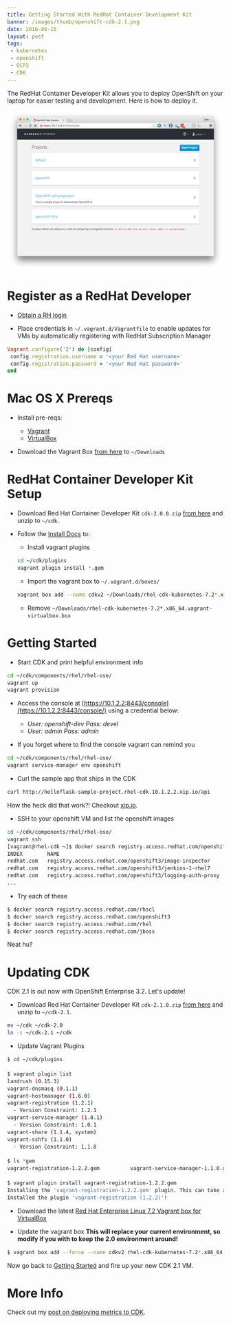 ```yaml
---
title: Getting Started With RedHat Container Development Kit
banner: /images/thumb/openshift-cdk-2.1.png
date: 2016-06-16
layout: post
tags:
 - kubernetes
 - openshift
 - OCP3
 - CDK
---
```


The RedHat Container Developer Kit allows you to deploy OpenShift on your laptop for easier testing and development. Here is how to deploy it.

[![OpenShift CDK](/images/thumb/openshift-cdk-2.1.png)](/images/openshift-cdk-2.1.png)

# Register as a RedHat Developer #

- [Obtain a RH login](http://developers.redhat.com/)

- Place credentials in `~/.vagrant.d/Vagrantfile` to enable updates for VMs by automatically registering with RedHat Subscription Manager

```ruby
Vagrant.configure('2') do |config|
 config.registration.username = '<your Red Hat username>'
 config.registration.password = '<your Red Hat password>'
end
```

# Mac OS X Prereqs #

- Install pre-reqs:
    - [Vagrant](https://www.vagrantup.com/)
    - [VirtualBox](https://www.virtualbox.org/wiki/Downloads)

- Download the Vagrant Box [from here](http://developers.redhat.com/products/cdk/get-started/) to `~/Downloads`

# RedHat Container Developer Kit Setup #

- Download Red Hat Container Developer Kit `cdk-2.0.0.zip` [from here](http://developers.redhat.com/downloads/) and unzip to `~/cdk`.

- Follow the [Install Docs](https://access.redhat.com/documentation/en/red-hat-enterprise-linux-atomic-host/version-7/container-development-kit-installation-guide/) to:

    - Install vagrant plugins

    ```bash
    cd ~/cdk/plugins
    vagrant plugin install *.gem
    ```

    - Import the vagrant box to `~/.vagrant.d/boxes/`

    ```bash
    vagrant box add --name cdkv2 ~/Downloads/rhel-cdk-kubernetes-7.2*.x86_64.vagrant-virtualbox.box
    ```

    - Remove `~/Downloads/rhel-cdk-kubernetes-7.2*.x86_64.vagrant-virtualbox.box`

# Getting Started #

- Start CDK and print helpful environment info

```bash
cd ~/cdk/components/rhel/rhel-ose/
vagrant up
vagrant provision
```

- Access the console at [https://10.1.2.2:8443/console](https://10.1.2.2:8443/console/) using a credential below:
  - *User:* _openshift-dev_ *Pass:* _devel_
  - *User:* _admin_ *Pass:* _admin_

- If you forget where to find the console vagrant can remind you

```bash
cd ~/cdk/components/rhel/rhel-ose/
vagrant service-manager env openshift
```

- Curl the sample app that ships in the CDK

```bash
curl http://helloflask-sample-project.rhel-cdk.10.1.2.2.xip.io/api
```

How the heck did that work?! Checkout [xip.io](http://xip.io).

- SSH to your openshift VM and list the openshift images

```bash
cd ~/cdk/components/rhel/rhel-ose/
vagrant ssh
[vagrant@rhel-cdk ~]$ docker search registry.access.redhat.com/openshift3
INDEX        NAME                                                              DESCRIPTION                                     STARS     OFFICIAL   AUTOMATED
redhat.com   registry.access.redhat.com/openshift3/image-inspector             Image Inspector can extract the RPM compos...   0
redhat.com   registry.access.redhat.com/openshift3/jenkins-1-rhel7             Jenkins image which can be used to set up ...   0
redhat.com   registry.access.redhat.com/openshift3/logging-auth-proxy          Container used to enable authorization and...   0
...
```

- Try each of these

```bash
$ docker search registry.access.redhat.com/rhscl
$ docker search registry.access.redhat.com/openshift3
$ docker search registry.access.redhat.com/rhel
$ docker search registry.access.redhat.com/jboss
```

Neat hu?

# Updating CDK #

CDK 2.1 is out now with OpenShift Enterprise 3.2. Let's update!


- Download Red Hat Container Developer Kit `cdk-2.1.0.zip` [from here](http://developers.redhat.com/downloads/) and unzip to `~/cdk-2.1`.

```bash
mv ~/cdk ~/cdk-2.0
ln -s ~/cdk-2.1 ~/cdk
```

- Update Vagrant Plugins

```bash
$ cd ~/cdk/plugins

$ vagrant plugin list
landrush (0.15.3)
vagrant-dnsmasq (0.1.1)
vagrant-hostmanager (1.6.0)
vagrant-registration (1.2.1)
  - Version Constraint: 1.2.1
vagrant-service-manager (1.0.1)
  - Version Constraint: 1.0.1
vagrant-share (1.1.4, system)
vagrant-sshfs (1.1.0)
  - Version Constraint: 1.1.0

$ ls *gem
vagrant-registration-1.2.2.gem          vagrant-service-manager-1.1.0.gem       vagrant-sshfs-1.1.0.gem

$ vagrant plugin install vagrant-registration-1.2.2.gem
Installing the 'vagrant-registration-1.2.2.gem' plugin. This can take a few minutes...
Installed the plugin 'vagrant-registration (1.2.2)'!
```

- Download the latest [Red Hat Enterprise Linux 7.2 Vagrant box for VirtualBox](http://developers.redhat.com/products/cdk/get-started/)

- Update the vagrant box **This will replace your current environment, so modify if you with to keep the 2.0 environment around!**

```bash
$ vagrant box add --force --name cdkv2 rhel-cdk-kubernetes-7.2*.x86_64.vagrant-virtualbox.box
```

Now go back to [Getting Started](#getting-started) and fire up your new CDK 2.1 VM.

# More Info #

Check out my [post on deploying metrics to CDK](http://guifreelife.com/blog/2016/06/16/Deploy-Hawkular-Metrics-in-CDK-2.0-OpenShift-3.1).
